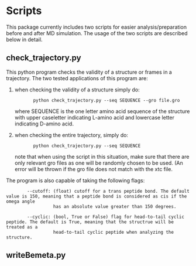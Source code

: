 # Scripts
This package currently includes two scripts for easier analysis/preparation before and after MD simulation. The usage of the two scripts are described below in detail.

## check_trajectory.py
This python program checks the validity of a structure or frames in a trajectory.
The two tested applications of this program are:

1. when checking the validity of a structure simply do:
  
              python check_trajectory.py --seq SEQUENCE --gro file.gro
   
   where SEQUENCE is the one letter amino acid sequence of the structure with upper caseletter indicating L-amino acid and lowercase letter indicating D-amino acid.
  
2. when checking the entire trajectory, simply do:
              
              python check_trajectory.py --seq SEQUENCE
              
   note that when using the script in this situation, make sure that there are only relevant gro files as one will be randomly chosen to be used. (An error will be thrown if the gro file does not match with the xtc file. 
   
The program is also capable of taking the following flags:

            --cutoff: (float) cutoff for a trans peptide bond. The default value is 150, meaning that a peptide bond is considered as cis if the omega angle 
                      has an absolute value greater than 150 degrees.
                      
            --cyclic: (bool, True or False) flag for head-to-tail cyclic peptide. The default is True, meaning that the structrue will be treated as a 
                      head-to-tail cyclic peptide when analyzing the structure.
     

## writeBemeta.py
